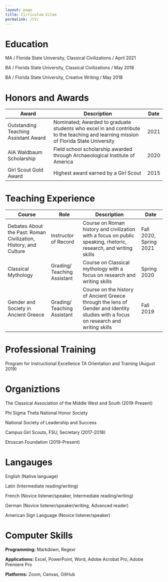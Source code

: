 ```yaml
---
layout: page
title: Cirriculum Vitae
permalink: /CV/
---
```


# Education

MA / Florida State University, Classical Civilizations / April 2021

BA / Florida State University, Classical Civilizations / May 2018

BA / Florida State University, Creative Writing / May 2018

# Honors and Awards

Award | Description | Date
----- | ----------- | ----
Outstanding Teaching Assistant Award | Nominated; Awarded to graduate students who excel in and contribute to the teaching and learning mission of Florida State University | 2021
AIA Waldbaum Scholarship | Field school scholarship awarded through Archaeological Institute of America | 2020
Girl Scout Gold Award | Highest award earned by a Girl Scout | 2015

# Teaching Experience

Course | Role | Description | Date
------ | ---- | ----------- | ----
Debates About the Past: Roman Civilization, History, and Culture | Instructor of Record | Course on Roman history and civilization with a focus on public speaking, rhetoric, research, and writing skills | Fall 2020, Spring 2021
Classical Mythology | Grading/ Teaching Assistant | Course on Classical mythology with a focus on research and writing skills | Spring 2020
Gender and Society in Ancient Greece | Grading/ Teaching Assistant | Course on the history of Ancient Greece through the lens of Gender and Identity studies with a focus on research and writing skills | Fall 2019

# Professional Training

Program for Instructional Excellence TA Orientation and Training (August 2019)

# Organiztions

The Classical Association of the Middle West and South (2019-Present)

Phi Sigma Theta National Honor Society

National Society of Leadership and Success

Campus Girl Scouts, FSU, Secretary (2017-2018)

Etruscan Foundation (2019-Present)

# Langauges

English (Native language)

Latin (Intermediate reading/writing)

French (Novice listener/speaker, Intermediate reading/writing)

German (Novice listener/speaker/writing, Advanced reader)

American Sign Language (Novice listener/speaker)

# Computer Skills

**Programming:** Markdown, Regexr

**Applications:** Excel, PowerPoint, Word, Adobe Acrobat Pro, Adobe Premiere Pro

**Platforms:** Zoom, Canvas, GitHub
